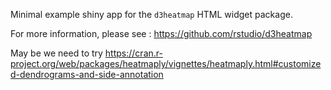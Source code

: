 Minimal example shiny app for the `d3heatmap` HTML widget package.

For more information, please see :  https://github.com/rstudio/d3heatmap

May be we need to try https://cran.r-project.org/web/packages/heatmaply/vignettes/heatmaply.html#customized-dendrograms-and-side-annotation